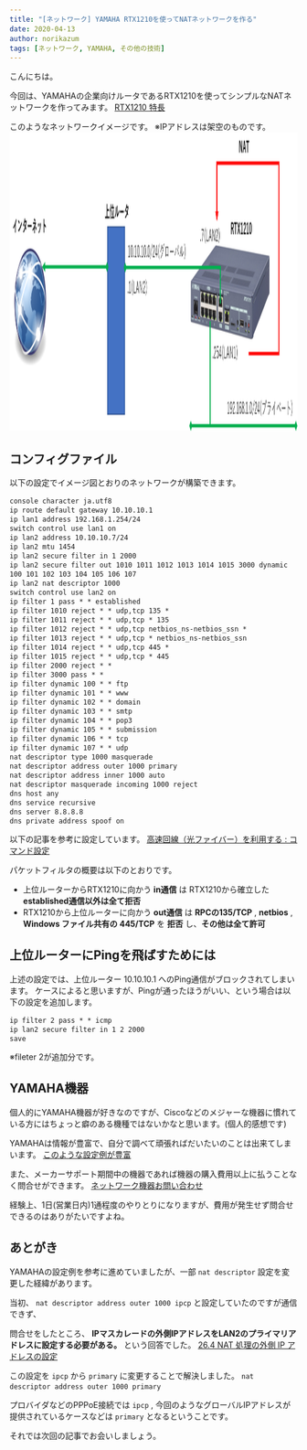 ```yaml
---
title: "[ネットワーク] YAMAHA RTX1210を使ってNATネットワークを作る"
date: 2020-04-13
author: norikazum
tags: [ネットワーク, YAMAHA, その他の技術]
---
```


こんにちは。

今回は、YAMAHAの企業向けルータであるRTX1210を使ってシンプルなNATネットワークを作ってみます。
[RTX1210 特長](https://network.yamaha.com/products/routers/rtx1210/index)

このようなネットワークイメージです。
※IPアドレスは架空のものです。
<a href="images/creating-a-nat-network-using-the-yamaha-rtx1210-1.png"><img src="images/creating-a-nat-network-using-the-yamaha-rtx1210-1.png" alt="" width="1709" height="523" class="alignnone size-full wp-image-12421" /></a>

## コンフィグファイル
以下の設定でイメージ図とおりのネットワークが構築できます。

```
console character ja.utf8
ip route default gateway 10.10.10.1
ip lan1 address 192.168.1.254/24
switch control use lan1 on
ip lan2 address 10.10.10.7/24
ip lan2 mtu 1454
ip lan2 secure filter in 1 2000
ip lan2 secure filter out 1010 1011 1012 1013 1014 1015 3000 dynamic 100 101 102 103 104 105 106 107
ip lan2 nat descriptor 1000
switch control use lan2 on
ip filter 1 pass * * established
ip filter 1010 reject * * udp,tcp 135 *
ip filter 1011 reject * * udp,tcp * 135
ip filter 1012 reject * * udp,tcp netbios_ns-netbios_ssn *
ip filter 1013 reject * * udp,tcp * netbios_ns-netbios_ssn
ip filter 1014 reject * * udp,tcp 445 *
ip filter 1015 reject * * udp,tcp * 445
ip filter 2000 reject * *
ip filter 3000 pass * *
ip filter dynamic 100 * * ftp
ip filter dynamic 101 * * www
ip filter dynamic 102 * * domain
ip filter dynamic 103 * * smtp
ip filter dynamic 104 * * pop3
ip filter dynamic 105 * * submission
ip filter dynamic 106 * * tcp
ip filter dynamic 107 * * udp
nat descriptor type 1000 masquerade
nat descriptor address outer 1000 primary
nat descriptor address inner 1000 auto
nat descriptor masquerade incoming 1000 reject
dns host any
dns service recursive
dns server 8.8.8.8
dns private address spoof on
```

以下の記事を参考に設定しています。
[高速回線（光ファイバー）を利用する : コマンド設定](https://network.yamaha.com/setting/router_firewall/internet/internet_connect/opticalfiber_command)

パケットフィルタの概要は以下のとおりです。

* 上位ルーターからRTX1210に向かう **in通信** は RTX1210から確立した **established通信以外は全て拒否** 
* RTX1210から上位ルーターに向かう **out通信** は **RPCの135/TCP** , **netbios** , **Windows ファイル共有の 445/TCP** を **拒否** し、**その他は全て許可**

## 上位ルーターにPingを飛ばすためには
上述の設定では、上位ルーター 10.10.10.1 へのPing通信がブロックされてしまいます。
ケースによると思いますが、Pingが通ったほうがいい、という場合は以下の設定を追加します。

```
ip filter 2 pass * * icmp
ip lan2 secure filter in 1 2 2000
save
```
※fileter 2が追加分です。

## YAMAHA機器

個人的にYAMAHA機器が好きなのですが、Ciscoなどのメジャーな機器に慣れている方にはちょっと癖のある機種ではないかなと思います。(個人的感想です)

YAMAHAは情報が豊富で、自分で調べて頑張ればだいたいのことは出来てしまいます。
[このような設定例が豊富](https://network.yamaha.com/setting)

また、メーカーサポート期間中の機器であれば機器の購入費用以上に払うことなく問合せができます。
[ネットワーク機器お問い合わせ](https://network.yamaha.com/support/contact)

経験上、1日(営業日内)1通程度のやりとりになりますが、費用が発生せず問合せできるのはありがたいですよね。

## あとがき
YAMAHAの設定例を参考に進めていましたが、一部 `nat descriptor` 設定を変更した経緯があります。

当初、 `nat descriptor address outer 1000 ipcp` と設定していたのですが通信できず、

問合せをしたところ、 **IPマスカレードの外側IPアドレスをLAN2のプライマリアドレスに設定する必要がある。** という回答でした。
[26.4 NAT 処理の外側 IP アドレスの設定](http://www.rtpro.yamaha.co.jp/RT/manual/rt-common/nat/nat_descriptor_address_outer.html)

この設定を `ipcp` から `primary` に変更することで解決しました。
`nat descriptor address outer 1000 primary`

プロバイダなどのPPPoE接続では `ipcp` , 今回のようなグローバルIPアドレスが提供されているケースなどは `primary` となるということです。

それでは次回の記事でお会いしましょう。